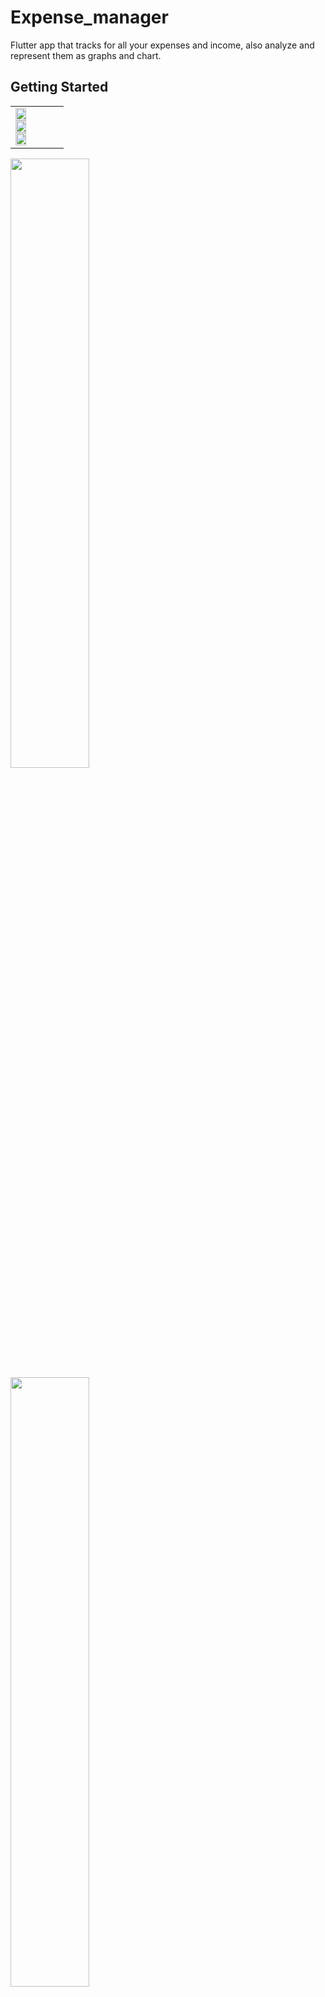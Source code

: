 # Expense_manager

Flutter app that tracks for all your expenses and income, also analyze and represent them as graphs and chart.

## Getting Started

<div>
	<table>
		<tr>
			<td>
				<img hegiht ="50%" width="50%"  src="https://github.com/Preetmungara/Expense_manager/blob/master/UI/GET-STARTED-1.png" /> 
				<img hegiht ="50%" width="50%"  src="https://github.com/Preetmungara/Expense_manager/blob/master/UI/GET%20STARTED%202.png" />
				<img hegiht ="50%" width="50%"  src="https://github.com/Preetmungara/Expense_manager/blob/master/UI/GET%20STARTED%203png.png" />
			</td>
		</tr>
	</table>






<img hegiht ="50%" width="50%"  src="https://github.com/Preetmungara/Expense_manager/blob/master/UI/GET%20STARTED%204.png" />

<img hegiht ="50%" width="50%"  src="https://github.com/Preetmungara/Expense_manager/blob/master/UI/DASHBOARD.png" />

<img hegiht ="50%" width="50%"  src="https://github.com/Preetmungara/Expense_manager/blob/master/UI/SETTING%201.png" />

<img hegiht ="50%" width="50%"  src="https://github.com/Preetmungara/Expense_manager/blob/master/UI/SETTING%202.png" />

<img hegiht ="50%" width="50%"  src="https://github.com/Preetmungara/Expense_manager/blob/master/UI/BUDGET.png" />

<img hegiht ="50%" width="50%"  src="https://github.com/Preetmungara/Expense_manager/blob/master/UI/ADD%20CATEGORY%202.png" />

<img hegiht ="50%" width="50%"  src="https://github.com/Preetmungara/Expense_manager/blob/master/UI/ADD%202.png" />

<img hegiht ="50%" width="50%"  src="https://github.com/Preetmungara/Expense_manager/blob/master/UI/ADD%204%20CROP.png" />

<img hegiht ="50%" width="50%"  src="https://github.com/Preetmungara/Expense_manager/blob/master/UI/VIEW%201.png" />

<img hegiht ="50%" width="50%"  src="https://github.com/Preetmungara/Expense_manager/blob/master/UI/DELETE_.png" />

<img hegiht ="50%" width="50%"  src="https://github.com/Preetmungara/Expense_manager/blob/master/UI/DELETE%202.png" />

<img hegiht ="50%" width="50%"  src="https://github.com/Preetmungara/Expense_manager/blob/master/UI/SEARCH.png" />

<img hegiht ="50%" width="50%"  src="https://github.com/Preetmungara/Expense_manager/blob/master/UI/OVERVIEW%201.png" />

<img hegiht ="50%" width="50%"  src="https://github.com/Preetmungara/Expense_manager/blob/master/UI/OVERVIEW%202.png" />

<img hegiht ="50%" width="50%"  src="https://github.com/Preetmungara/Expense_manager/blob/master/UI/FILTER%20AMOUNT.png" />

<img hegiht ="50%" width="50%"  src="https://github.com/Preetmungara/Expense_manager/blob/master/UI/FILTER%20DATE%201.png" />


</div>
